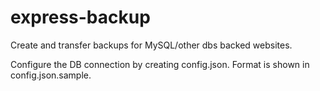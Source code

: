 # express-backup
Create and transfer backups for MySQL/other dbs backed websites.

Configure the DB connection by creating config.json.  Format is shown in config.json.sample.
